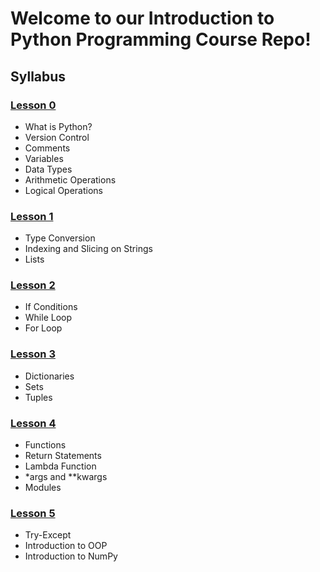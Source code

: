 # Welcome to our Introduction to Python Programming Course Repo!

## Syllabus

### [Lesson 0](https://github.com/omercengiz/PythonCourse/blob/master/Day0.ipynb)
- What is Python?
- Version Control
- Comments
- Variables
- Data Types
- Arithmetic Operations
- Logical Operations

### [Lesson 1](https://github.com/omercengiz/PythonCourse/blob/master/Day1.ipynb)
- Type Conversion
- Indexing and Slicing on Strings
- Lists

### [Lesson 2](https://github.com/omercengiz/PythonCourse/blob/master/Day2.ipynb)
- If Conditions
- While Loop
- For Loop

### [Lesson 3](https://github.com/omercengiz/PythonCourse/blob/master/Day3.ipynb)
- Dictionaries
- Sets
- Tuples

### [Lesson 4](https://github.com/omercengiz/PythonCourse/blob/master/Day4.ipynb)
- Functions
- Return Statements
- Lambda Function
- *args and **kwargs
- Modules


### [Lesson 5](https://github.com/omercengiz/PythonCourse/blob/master/Day5.ipynb)
- Try-Except
- Introduction to OOP
- Introduction to NumPy





